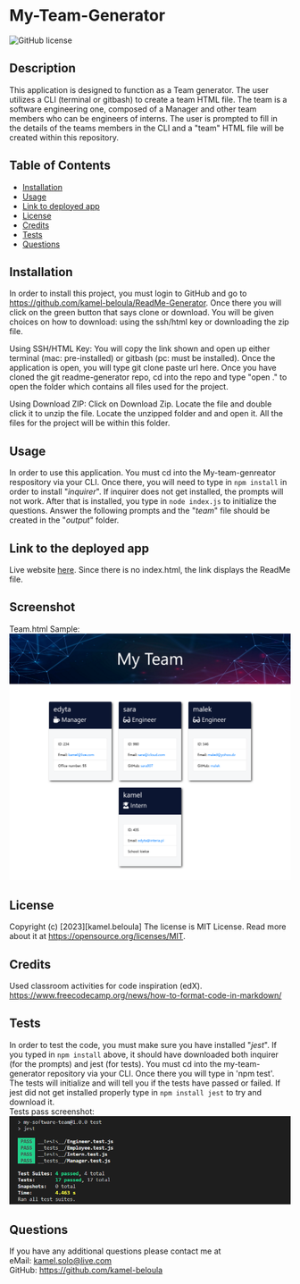 # My-Team-Generator

![GitHub license](https://img.shields.io/badge/license-MIT%20License-blue.svg)


## Description

This application is designed to function as a Team generator. The user utilizes a CLI (terminal or gitbash) to create a team HTML file. The team is a software engineering one, composed of a Manager and other team members who can be engineers of interns. The user is prompted to fill in the details of the teams members in the CLI and a "team" HTML file will be created within this repository.

## Table of Contents

- [Installation](#installation)
- [Usage](#usage)
- [Link to deployed app](#link-to-deployed-app)
- [License](#license)
- [Credits](#credits)
- [Tests](#tests)
- [Questions](#questions)

## Installation

In order to install this project, you must login to GitHub and go to https://github.com/kamel-beloula/ReadMe-Generator. Once there you will click on the green button that says clone or download. You will be given choices on how to download: using the ssh/html key or downloading the zip file.

Using SSH/HTML Key: You will copy the link shown and open up either terminal (mac: pre-installed) or gitbash (pc: must be installed). Once the application is open, you will type git clone paste url here. Once you have cloned the git readme-generator repo, cd into the repo and type "open ." to open the folder which contains all files used for the project.

Using Download ZIP: Click on Download Zip. Locate the file and double click it to unzip the file. Locate the unzipped folder and and open it. All the files for the project will be within this folder.

## Usage

In order to use this application. You must cd into the My-team-genreator respository via your CLI. Once there, you will need to type in `npm install` in order to install "*inquirer*". If inquirer does not get installed, the prompts will not work. After that is installed, you type in `node index.js` to initialize the questions. Answer the following prompts and the "*team*" file should be created in the "*output*" folder.

## Link to the deployed app

Live website [here](https://kamel-beloula.github.io/My-Team-Generator/). Since there is no index.html, the link displays the ReadMe file.

## Screenshot
Team.html Sample:
![deployed application screenshot sample](./src/images/Screenshot.png)

## License

Copyright (c) [2023][kamel.beloula]
The license is MIT License.
Read more about it at https://opensource.org/licenses/MIT.

## Credits

Used classroom activities for code inspiration (edX).<br>
https://www.freecodecamp.org/news/how-to-format-code-in-markdown/

## Tests

In order to test the code, you must make sure you have installed "*jest*". If you typed in `npm install` above, it should have downloaded both inquirer (for the prompts) and jest (for tests). You must cd into the my-team-generator repository via your CLI. Once there you will type in 'npm test'. The tests will initialize and will tell you if the tests have passed or failed. If jest did not get installed properly type in `npm install jest` to try and download it.<br>Tests pass screenshot:
![tests pass screenshot](./src/images/tests%20passed.PNG)


## Questions

If you have any additional questions please contact me at 
<br> eMail: kamel.solo@live.com 
<br> GitHub: https://github.com/kamel-beloula